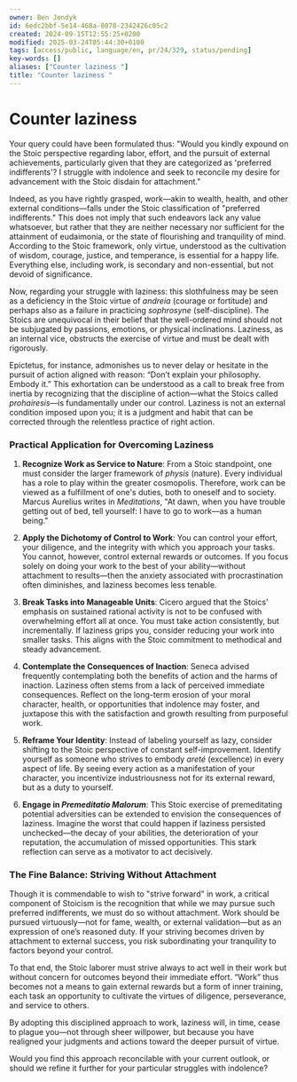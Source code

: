 ```yaml
---
owner: Ben Jendyk
id: 6edc2bbf-5e14-468a-8078-2342426c05c2
created: 2024-09-15T12:55:25+0200
modified: 2025-03-24T05:44:30+0100
tags: [access/public, language/en, pr/24/329, status/pending]
key-words: []
aliases: ["Counter laziness "]
title: "Counter laziness "
---
```


# Counter laziness 

Your query could have been formulated thus: "Would you kindly expound on the Stoic perspective regarding labor, effort, and the pursuit of external achievements, particularly given that they are categorized as 'preferred indifferents'? I struggle with indolence and seek to reconcile my desire for advancement with the Stoic disdain for attachment."

Indeed, as you have rightly grasped, work—akin to wealth, health, and other external conditions—falls under the Stoic classification of "preferred indifferents." This does not imply that such endeavors lack any value whatsoever, but rather that they are neither necessary nor sufficient for the attainment of eudaimonia, or the state of flourishing and tranquility of mind. According to the Stoic framework, only virtue, understood as the cultivation of wisdom, courage, justice, and temperance, is essential for a happy life. Everything else, including work, is secondary and non-essential, but not devoid of significance.

Now, regarding your struggle with laziness: this slothfulness may be seen as a deficiency in the Stoic virtue of *andreia* (courage or fortitude) and perhaps also as a failure in practicing *sophrosyne* (self-discipline). The Stoics are unequivocal in their belief that the well-ordered mind should not be subjugated by passions, emotions, or physical inclinations. Laziness, as an internal vice, obstructs the exercise of virtue and must be dealt with rigorously. 

Epictetus, for instance, admonishes us to never delay or hesitate in the pursuit of action aligned with reason: “Don’t explain your philosophy. Embody it.” This exhortation can be understood as a call to break free from inertia by recognizing that the discipline of action—what the Stoics called *prohairesis*—is fundamentally under our control. Laziness is not an external condition imposed upon you; it is a judgment and habit that can be corrected through the relentless practice of right action.

### Practical Application for Overcoming Laziness

1. **Recognize Work as Service to Nature**: From a Stoic standpoint, one must consider the larger framework of *physis* (nature). Every individual has a role to play within the greater cosmopolis. Therefore, work can be viewed as a fulfillment of one's duties, both to oneself and to society. Marcus Aurelius writes in *Meditations*, "At dawn, when you have trouble getting out of bed, tell yourself: I have to go to work—as a human being."

2. **Apply the Dichotomy of Control to Work**: You can control your effort, your diligence, and the integrity with which you approach your tasks. You cannot, however, control external rewards or outcomes. If you focus solely on doing your work to the best of your ability—without attachment to results—then the anxiety associated with procrastination often diminishes, and laziness becomes less tenable. 

3. **Break Tasks into Manageable Units**: Cicero argued that the Stoics' emphasis on sustained rational activity is not to be confused with overwhelming effort all at once. You must take action consistently, but incrementally. If laziness grips you, consider reducing your work into smaller tasks. This aligns with the Stoic commitment to methodical and steady advancement.

4. **Contemplate the Consequences of Inaction**: Seneca advised frequently contemplating both the benefits of action and the harms of inaction. Laziness often stems from a lack of perceived immediate consequences. Reflect on the long-term erosion of your moral character, health, or opportunities that indolence may foster, and juxtapose this with the satisfaction and growth resulting from purposeful work.

5. **Reframe Your Identity**: Instead of labeling yourself as lazy, consider shifting to the Stoic perspective of constant self-improvement. Identify yourself as someone who strives to embody *areté* (excellence) in every aspect of life. By seeing every action as a manifestation of your character, you incentivize industriousness not for its external reward, but as a duty to yourself.

6. **Engage in *Premeditatio Malorum***: This Stoic exercise of premeditating potential adversities can be extended to envision the consequences of laziness. Imagine the worst that could happen if laziness persisted unchecked—the decay of your abilities, the deterioration of your reputation, the accumulation of missed opportunities. This stark reflection can serve as a motivator to act decisively.

### The Fine Balance: Striving Without Attachment

Though it is commendable to wish to "strive forward" in work, a critical component of Stoicism is the recognition that while we may pursue such preferred indifferents, we must do so without attachment. Work should be pursued virtuously—not for fame, wealth, or external validation—but as an expression of one’s reasoned duty. If your striving becomes driven by attachment to external success, you risk subordinating your tranquility to factors beyond your control.

To that end, the Stoic laborer must strive always to act well in their work but without concern for outcomes beyond their immediate effort. “Work” thus becomes not a means to gain external rewards but a form of inner training, each task an opportunity to cultivate the virtues of diligence, perseverance, and service to others.

By adopting this disciplined approach to work, laziness will, in time, cease to plague you—not through sheer willpower, but because you have realigned your judgments and actions toward the deeper pursuit of virtue.

Would you find this approach reconcilable with your current outlook, or should we refine it further for your particular struggles with indolence?